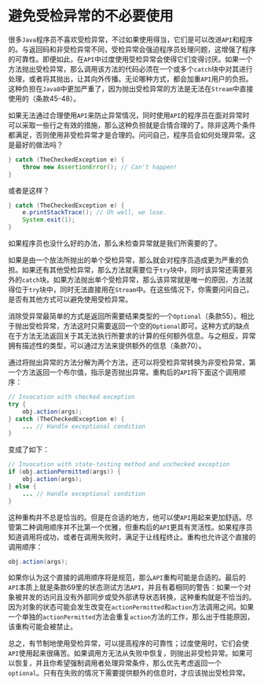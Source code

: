 # 避免受检异常的不必要使用

很多`Java`程序员不喜欢受检异常，不过如果使用得当，它们是可以改进`API`和程序的。与返回码和非受检异常不同，受检异常会强迫程序员处理问题，这增强了程序的可靠性。即便如此，在`API`中过度使用受检异常会使得它们变得讨厌。如果一个方法抛出受检异常，那么调用该方法的代码必须在一个或多个`catch`块中对其进行处理，或者将其抛出，让其向外传播。无论哪种方式，都会加重`API`用户的负担。这种负担在`Java8`中更加严重了，因为抛出受检异常的方法是无法在`Stream`中直接使用的（条款45-48）。

如果无法通过合理使用`API`来防止异常情况，同时使用`API`的程序员在面对异常时可以采取一些行之有效的措施，那么这种负担就是合情合理的了。除非这两个条件都满足，否则使用非受检异常才是合理的。问问自己，程序员会如何处理异常。这是最好的做法吗？

```java
} catch (TheCheckedException e) {
	throw new AssertionError(); // Can't happen!
}
```

或者是这样？

```java
} catch (TheCheckedException e) {
	e.printStackTrace(); // Oh well, we lose.
	System.exit(1);
}
```

如果程序员也没什么好的办法，那么未检查异常就是我们所需要的了。

如果是由一个放法所抛出的单个受检异常，那么就会对程序员造成更为严重的负担。如果还有其他受检异常，那么方法就需要位于`try`块中，同时该异常还需要另外的`catch`块。如果方法抛出单个受检异常，那么该异常就是唯⼀的原因，方法就得位于`try`块中，同时无法直接⽤在`Stream`中。在这些情况下，你需要问问自己，是否有其他方式可以避免使用受检异常。

消除受异常最简单的方式是返回所需要结果类型的⼀个`Optional`（条款55）。相比于抛出受检异常，方法这时只需要返回⼀个空的`Optional`即可。这种方式的缺点在于方法无法返回关于其无法执⾏所要求的计算的任何额外信息。与之相反，异常拥有描述性的类型，可以通过⽅法来提供额外的信息（条款70）。

通过将抛出异常的方法分解为两个方法，还可以将受检异常转换为非受检异常，第一个方法返回一个布尔值，指示是否抛出异常。重构后的`API`将下面这个调用顺序：

```java
// Invocation with checked exception
try {
	obj.action(args);
} catch (TheCheckedException e) {
	... // Handle exceptional condition
}
```

变成了如下：

```java
// Invocation with state-testing method and unchecked exception
if (obj.actionPermitted(args)) {
	obj.action(args);
} else {
	... // Handle exceptional condition
}
```

这种重构并不总是恰当的。但是在合适的地方，他可以使`API`用起来更加舒适。尽管第二种调用顺序并不比第一个优雅，但重构后的`API`更具有灵活性。如果程序员知道调用将成功，或者在调用失败时，满足于让线程终止。重构也允许这个直接的调用顺序：

```java
obj.action(args);
```

如果你认为这个直接的调用顺序将是规范，那么`API`重构可能是合适的。最后的`API`本质上就是条款69里的状态测试方法`API`，并且有着相同的警告：如果一个对象被并发的访问且没有外部同步或受外部诱导状态转换，这种重构就是不恰当的。因为对象的状态可能会发生改变在`actionPermitted`和`action`方法调用之间。如果一个单独的`actionPermitted`方法会重复`action`方法的工作，那么出于性能原因，该重构可能会被禁止。

总之，有节制地使用受检异常，可以提高程序的可靠性；过度使用时，它们会使`API`使用起来很痛苦。如果调用方无法从失败中恢复，则抛出非受检异常。如果可以恢复，并且你希望强制调用者处理异常条件，那么优先考虑返回一个`optional`。只有在失败的情况下需要提供额外的信息时，才应该抛出受检异常。